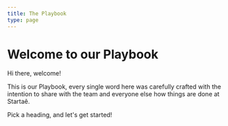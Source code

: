```yaml
---
title: The Playbook
type: page
---
```


# Welcome to our Playbook

Hi there, welcome!

This is our Playbook, every single word here was carefully crafted with the intention to share with the team and everyone else how things are done at Startaê.

Pick a heading, and let's get started!
